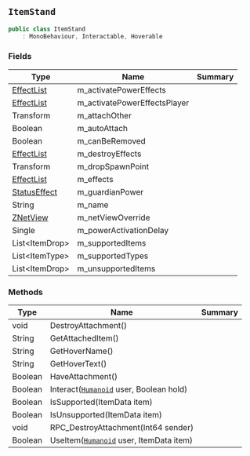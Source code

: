 ## `ItemStand`

```csharp
public class ItemStand
    : MonoBehaviour, Interactable, Hoverable

```

### Fields

| Type | Name | Summary | 
| --- | --- | --- | 
| [EffectList](./EffectList.md) | m_activatePowerEffects |  | 
| [EffectList](./EffectList.md) | m_activatePowerEffectsPlayer |  | 
| Transform | m_attachOther |  | 
| Boolean | m_autoAttach |  | 
| Boolean | m_canBeRemoved |  | 
| [EffectList](./EffectList.md) | m_destroyEffects |  | 
| Transform | m_dropSpawnPoint |  | 
| [EffectList](./EffectList.md) | m_effects |  | 
| [StatusEffect](./StatusEffect.md) | m_guardianPower |  | 
| String | m_name |  | 
| [ZNetView](./ZNetView.md) | m_netViewOverride |  | 
| Single | m_powerActivationDelay |  | 
| List&lt;ItemDrop&gt; | m_supportedItems |  | 
| List&lt;ItemType&gt; | m_supportedTypes |  | 
| List&lt;ItemDrop&gt; | m_unsupportedItems |  | 


### Methods

| Type | Name | Summary | 
| --- | --- | --- | 
| void | DestroyAttachment() |  | 
| String | GetAttachedItem() |  | 
| String | GetHoverName() |  | 
| String | GetHoverText() |  | 
| Boolean | HaveAttachment() |  | 
| Boolean | Interact([`Humanoid`](./Humanoid.md) user, Boolean hold) |  | 
| Boolean | IsSupported(ItemData item) |  | 
| Boolean | IsUnsupported(ItemData item) |  | 
| void | RPC_DestroyAttachment(Int64 sender) |  | 
| Boolean | UseItem([`Humanoid`](./Humanoid.md) user, ItemData item) |  | 


